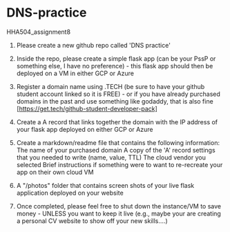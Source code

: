 # DNS-practice
HHA504_assignment8
1. Please create a new github repo called 'DNS practice' 

2. Inside the repo, please create a simple flask app (can be your PssP or something else, I have no preference) - this flask app should then be deployed on a VM in either GCP or Azure 

3. Register a domain name using .TECH (be sure to have your github student account linked so it is FREE) - or if you have already purchased domains in the past and use something like godaddy, that is also fine [https://get.tech/github-student-developer-pack] 

4. Create a A record that links together the domain with the IP address of your flask app deployed on either GCP or Azure 

5. Create a markdown/readme file that contains the following information: 
The name of your purchased domain 
A copy of the 'A' record settings that you needed to write (name, value, TTL) 
The cloud vendor you selected 
Brief instructions if something were to want to re-recreate your app on their own cloud VM 
6. A "/photos" folder that contains screen shots of your live flask application deployed on your website 

7. Once completed, please feel free to shut down the instance/VM to save money - UNLESS you want to keep it live (e.g., maybe your are creating a personal CV website to show off your new skills....)
